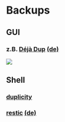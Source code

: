 # Backups

## GUI

### z.B. [Déjà Dup](https://wiki.gnome.org/Apps/DejaDup) [(de)](https://wiki.ubuntuusers.de/D%C3%A9j%C3%A0_Dup/)

![](https://wiki.gnome.org/Apps/DejaDup?action=AttachFile&do=get&target=main-window-43-0.png)

## Shell

### [duplicity](http://duplicity.nongnu.org/)

### [restic](https://restic.net/) [(de)](https://wiki.ubuntuusers.de/Restic/)
